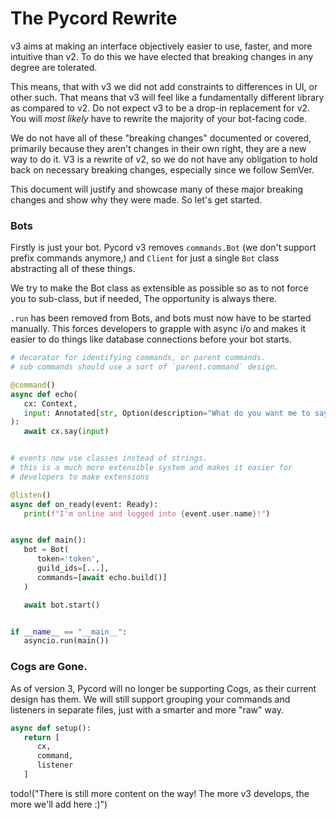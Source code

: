 # The Pycord Rewrite

v3 aims at making an interface objectively easier to use, faster, and more intuitive than v2.
To do this we have elected that breaking changes in any degree are tolerated.

This means, that with v3 we did not add constraints to differences in UI, or other such.
That means that v3 will feel like a fundamentally different library as compared to v2.
Do not expect v3 to be a drop-in replacement for v2. You will *most likely* have to rewrite
the majority of your bot-facing code.

We do not have all of these "breaking changes" documented or covered, primarily because they
aren't changes in their own right, they are a new way to do it. V3 is a rewrite of v2, so we
do not have any obligation to hold back on necessary breaking changes, especially since we follow
SemVer.


This document will justify and showcase many of these major breaking changes and show
why they were made. So let's get started.


### Bots

Firstly is just your bot. Pycord v3 removes `commands.Bot` (we don't support prefix commands anymore,)
and `Client` for just a single `Bot` class abstracting all of these things.

We try to make the Bot class as extensible as possible so as to not force you to sub-class, but if needed,
The opportunity is always there.

`.run` has been removed from Bots, and bots must now have to be started manually.
This forces developers to grapple with async i/o and makes it easier to do things like
database connections before your bot starts.




```py
# decorator for identifying commands, or parent commands.
# sub commands should use a sort of `parent.command` design.

@command()
async def echo(
   cx: Context,
   input: Annotated[str, Option(description="What do you want me to say?")]
):
   await cx.say(input)


# events now use classes instead of strings.
# this is a much more extensible system and makes it easier for
# developers to make extensions

@listen()
async def on_ready(event: Ready):
   print(f"I'm online and logged into {event.user.name}!")


async def main():
   bot = Bot(
      token='token',
      guild_ids=[...],
      commands=[await echo.build()]
   )

   await bot.start()


if __name__ == "__main__":
   asyncio.run(main())
```

### Cogs are Gone.

As of version 3, Pycord will no longer be supporting Cogs, as their current design has them.
We will still support grouping your commands and listeners in separate files, just with a
smarter and more "raw" way.




```py
async def setup():
   return [
      cx,
      command,
      listener
   ]
```




todo!("There is still more content on the way! The more v3 develops, the more we'll add here :)")